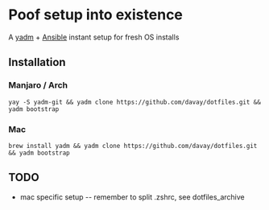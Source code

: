 # Poof setup into existence

A [yadm](https://yadm.io/) + [Ansible](https://docs.ansible.com/ansible/latest/user_guide/index.html#getting-started) instant setup for fresh OS installs
 
## Installation

### Manjaro / Arch
```yay -S yadm-git && yadm clone https://github.com/davay/dotfiles.git && yadm bootstrap```

### Mac
```brew install yadm && yadm clone https://github.com/davay/dotfiles.git && yadm bootstrap```

## TODO
- mac specific setup -- remember to split .zshrc, see dotfiles_archive
